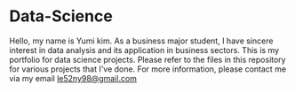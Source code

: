 # Data-Science

Hello, my name is Yumi kim. As a business major student, I have sincere interest in data analysis and its application in business sectors.
This is my portfolio for data science projects. Please refer to the files in this repository for various projects that I've done.
For more information, please contact me via my email le52ny98@gmail.com
